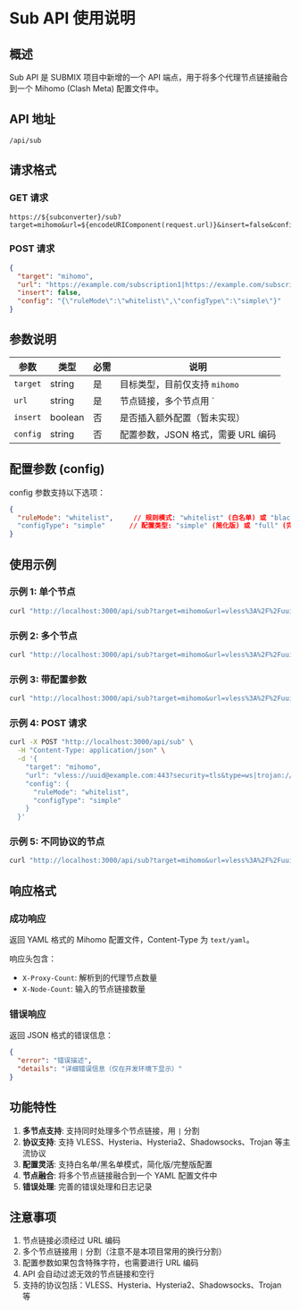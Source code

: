 # Sub API 使用说明

## 概述

Sub API 是 SUBMIX 项目中新增的一个 API 端点，用于将多个代理节点链接融合到一个 Mihomo (Clash Meta) 配置文件中。

## API 地址

```
/api/sub
```

## 请求格式

### GET 请求

```
https://${subconverter}/sub?target=mihomo&url=${encodeURIComponent(request.url)}&insert=false&config=${encodeURIComponent(subconfig)}
```

### POST 请求

```json
{
  "target": "mihomo",
  "url": "https://example.com/subscription1|https://example.com/subscription2",
  "insert": false,
  "config": "{\"ruleMode\":\"whitelist\",\"configType\":\"simple\"}"
}
```

## 参数说明

| 参数 | 类型 | 必需 | 说明 |
|------|------|------|------|
| `target` | string | 是 | 目标类型，目前仅支持 `mihomo` |
| `url` | string | 是 | 节点链接，多个节点用 `|` 分割，需要 URL 编码。支持 VLESS、Hysteria、Hysteria2、Shadowsocks、Trojan 等协议 |
| `insert` | boolean | 否 | 是否插入额外配置（暂未实现） |
| `config` | string | 否 | 配置参数，JSON 格式，需要 URL 编码 |

## 配置参数 (config)

config 参数支持以下选项：

```json
{
  "ruleMode": "whitelist",     // 规则模式: "whitelist" (白名单) 或 "blacklist" (黑名单)
  "configType": "simple"      // 配置类型: "simple" (简化版) 或 "full" (完整版)
}
```

## 使用示例

### 示例 1: 单个节点

```bash
curl "http://localhost:3000/api/sub?target=mihomo&url=vless%3A%2F%2Fuuid%40example.com%3A443%3Fsecurity%3Dtls%26type%3Dws%26host%3Dexample.com"
```

### 示例 2: 多个节点

```bash
curl "http://localhost:3000/api/sub?target=mihomo&url=vless%3A%2F%2Fuuid%40example.com%3A443%7Ctrojan%3A%2F%2Fpassword%40example2.com%3A443%7Css%3A%2F%2FYWVzLTI1Ni1nY206cGFzc3dvcmQ%40example3.com%3A443"
```

### 示例 3: 带配置参数

```bash
curl "http://localhost:3000/api/sub?target=mihomo&url=vless%3A%2F%2Fuuid%40example.com%3A443&config=%7B%22ruleMode%22%3A%22blacklist%22%2C%22configType%22%3A%22full%22%7D"
```

### 示例 4: POST 请求

```bash
curl -X POST "http://localhost:3000/api/sub" \
  -H "Content-Type: application/json" \
  -d '{
    "target": "mihomo",
    "url": "vless://uuid@example.com:443?security=tls&type=ws|trojan://password@example2.com:443",
    "config": {
      "ruleMode": "whitelist",
      "configType": "simple"
    }
  }'
```

### 示例 5: 不同协议的节点

```bash
curl "http://localhost:3000/api/sub?target=mihomo&url=vless%3A%2F%2Fuuid1%40example.com%3A443%7Chysteria2%3A%2F%2Fexample.com%3A443%3Fauth%3Dpassword%7Ctrojan%3A%2F%2Fpassword%40example2.com%3A443%7Css%3A%2F%2FYWVzLTI1Ni1nY206cGFzc3dvcmQ%40example3.com%3A443"
```

## 响应格式

### 成功响应

返回 YAML 格式的 Mihomo 配置文件，Content-Type 为 `text/yaml`。

响应头包含：
- `X-Proxy-Count`: 解析到的代理节点数量
- `X-Node-Count`: 输入的节点链接数量

### 错误响应

返回 JSON 格式的错误信息：

```json
{
  "error": "错误描述",
  "details": "详细错误信息（仅在开发环境下显示）"
}
```

## 功能特性

1. **多节点支持**: 支持同时处理多个节点链接，用 `|` 分割
2. **协议支持**: 支持 VLESS、Hysteria、Hysteria2、Shadowsocks、Trojan 等主流协议
3. **配置灵活**: 支持白名单/黑名单模式，简化版/完整版配置
4. **节点融合**: 将多个节点链接融合到一个 YAML 配置文件中
5. **错误处理**: 完善的错误处理和日志记录

## 注意事项

1. 节点链接必须经过 URL 编码
2. 多个节点链接用 `|` 分割（注意不是本项目常用的换行分割）
3. 配置参数如果包含特殊字符，也需要进行 URL 编码
4. API 会自动过滤无效的节点链接和空行
5. 支持的协议包括：VLESS、Hysteria、Hysteria2、Shadowsocks、Trojan 等
